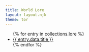 ```yaml
---
title: World Lore
layout: layout.njk
theme: tor
---
```


<ul>
{% for entry in collections.lore %}
  <li><a href="{{ entry.url }}">{{ entry.data.title }}</a></li>
{% endfor %}
</ul>
